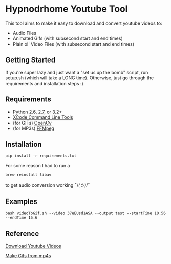 # Hypnodrhome Youtube Tool

This tool aims to make it easy to download and convert youtube videos
to:

- Audio Files
- Animated Gifs (with subsecond start and end times)
- Plain ol' Video Files (with subsecond start and end times)

## Getting Started

If you're super lazy and just want a "set us up the bomb" script, run setup.sh (which will take a LONG time).
Otherwise, just go through the requirements and installation steps :)

## Requirements

- Python 2.6, 2.7, or 3.2+
- [XCode Command Line Tools](http://lmgtfy.com/?q=install+xcode+command+line+tools)
- (for GIFs) [OpenCv](http://www.jeffreythompson.org/blog/2013/08/22/update-installing-opencv-on-mac-mountain-lion/)
- (for MP3s) [FFMpeg](http://www.renevolution.com/how-to-install-ffmpeg-on-mac-os-x/)

## Installation

    pip install -r requirements.txt
    
For some reason I had to run a

    brew reinstall libav

to get audio conversion working ¯\\_(ツ)_/¯

## Examples

    bash videoToGif.sh --video 37eEUsd1ASA --output test --startTime 10.56 --endTime 15.6


## Reference

[Download Youtube Videos](https://github.com/rg3/youtube-dl/blob/master/README.md#readme)

[Make Gifs from mp4s](http://zulko.github.io/blog/2014/01/23/making-animated-gifs-from-video-files-with-python/)
